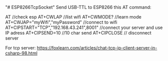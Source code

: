 "# ESP8266TcpSocket" 
Send USB-TTL to ESP8266 this AT command:

AT //check esp
AT+CWLAP //list wifi
AT+CWMODE? //learn mode
AT+CWJAP="myWifi","myPassword" //connect to wifi
AT+CIPSTART="TCP","192.168.43.241",8001" //connect your server and use IP adress
AT+CIPSEND=10 //10 char send
AT+CIPCLOSE // disconnect server

For tcp server:
https://foxlearn.com/articles/chat-tcp-ip-client-server-in-csharp-98.html


